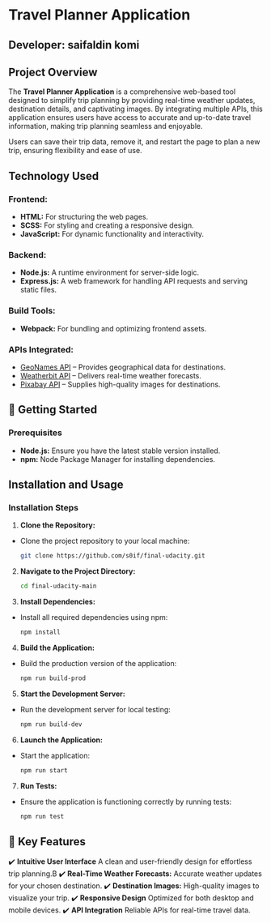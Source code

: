 # Travel Planner Application

## **Developer:** saifaldin komi

## **Project Overview**
The **Travel Planner Application** is a comprehensive web-based tool designed to simplify trip planning by providing real-time weather updates, destination details, and captivating images. By integrating multiple APIs, this application ensures users have access to accurate and up-to-date travel information, making trip planning seamless and enjoyable.

Users can save their trip data, remove it, and restart the page to plan a new trip, ensuring flexibility and ease of use.

## **Technology Used**

### **Frontend:**
- **HTML:** For structuring the web pages.
- **SCSS:** For styling and creating a responsive design.
- **JavaScript:** For dynamic functionality and interactivity.

### **Backend:**
- **Node.js:** A runtime environment for server-side logic.
- **Express.js:** A web framework for handling API requests and serving static files.

### **Build Tools:**
- **Webpack:** For bundling and optimizing frontend assets.

### **APIs Integrated:**
- [GeoNames API](http://www.geonames.org/) – Provides geographical data for destinations.
- [Weatherbit API](https://www.weatherbit.io/) – Delivers real-time weather forecasts.
- [Pixabay API](https://pixabay.com/) – Supplies high-quality images for destinations.

## 🚀 **Getting Started**

### **Prerequisites**
- **Node.js:**  Ensure you have the latest stable version installed.
- **npm:** Node Package Manager for installing dependencies.

## **Installation and Usage**

### **Installation Steps**

1. **Clone the Repository:**
- Clone the project repository to your local machine:

   ```sh
   git clone https://github.com/s0if/final-udacity.git
   ```

2. **Navigate to the Project Directory:**
   ```sh
   cd final-udacity-main
   ```

3. **Install Dependencies:**
- Install all required dependencies using npm:
   ```sh
   npm install
   ```

4. **Build the Application:**
- Build the production version of the application:
   ```sh
   npm run build-prod
   ```

5. **Start the Development Server:**
- Run the development server for local testing:
   ```sh
   npm run build-dev
   ```

6. **Launch the Application:**
- Start the application:
   ```sh
   npm run start
   ```

7. **Run Tests:**
- Ensure the application is functioning correctly by running tests:
   ```sh
   npm run test
   ```



## 🌟 **Key Features**

✔️ **Intuitive User Interface** A clean and user-friendly design for effortless trip planning.B
✔️ **Real-Time Weather Forecasts:** Accurate weather updates for your chosen destination.
✔️ **Destination Images:** High-quality images to visualize your trip.
✔️ **Responsive Design** Optimized for both desktop and mobile devices.
✔️ **API Integration** Reliable APIs for real-time travel data.



